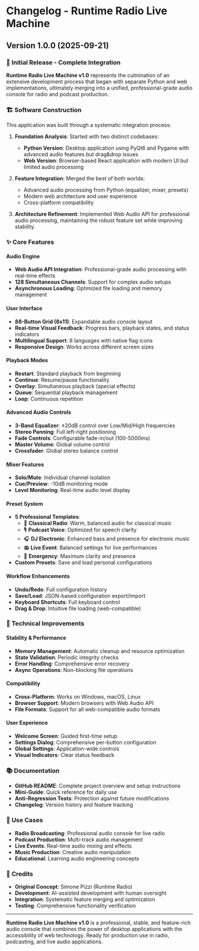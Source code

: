 # Changelog - Runtime Radio Live Machine

## Version 1.0.0 (2025-09-21)

### 🎉 **Initial Release - Complete Integration**

**Runtime Radio Live Machine v1.0** represents the culmination of an extensive development process that began with separate Python and web implementations, ultimately merging into a unified, professional-grade audio console for radio and podcast production.

### 🏗️ **Software Construction**

This application was built through a systematic integration process:

1. **Foundation Analysis**: Started with two distinct codebases:
   - **Python Version**: Desktop application using PyQt6 and Pygame with advanced audio features but drag&drop issues
   - **Web Version**: Browser-based React application with modern UI but limited audio processing

2. **Feature Integration**: Merged the best of both worlds:
   - Advanced audio processing from Python (equalizer, mixer, presets)
   - Modern web architecture and user experience
   - Cross-platform compatibility

3. **Architecture Refinement**: Implemented Web Audio API for professional audio processing, maintaining the robust feature set while improving stability.

### ✨ **Core Features**

#### **Audio Engine**
- **Web Audio API Integration**: Professional-grade audio processing with real-time effects
- **128 Simultaneous Channels**: Support for complex audio setups
- **Asynchronous Loading**: Optimized file loading and memory management

#### **User Interface**
- **88-Button Grid (8x11)**: Expandable audio console layout
- **Real-time Visual Feedback**: Progress bars, playback states, and status indicators
- **Multilingual Support**: 8 languages with native flag icons
- **Responsive Design**: Works across different screen sizes

#### **Playback Modes**
- **Restart**: Standard playback from beginning
- **Continue**: Resume/pause functionality
- **Overlay**: Simultaneous playback (special effects)
- **Queue**: Sequential playback management
- **Loop**: Continuous repetition

#### **Advanced Audio Controls**
- **3-Band Equalizer**: ±20dB control over Low/Mid/High frequencies
- **Stereo Panning**: Full left-right positioning
- **Fade Controls**: Configurable fade-in/out (100-5000ms)
- **Master Volume**: Global volume control
- **Crossfader**: Global stereo balance control

#### **Mixer Features**
- **Solo/Mute**: Individual channel isolation
- **Cue/Preview**: -10dB monitoring mode
- **Level Monitoring**: Real-time audio level display

#### **Preset System**
- **5 Professional Templates**:
  - 🎻 **Classical Radio**: Warm, balanced audio for classical music
  - 🎙️ **Podcast Voice**: Optimized for speech clarity
  - 🎧 **DJ Electronic**: Enhanced bass and presence for electronic music
  - 📻 **Live Event**: Balanced settings for live performances
  - 🚨 **Emergency**: Maximum clarity and presence
- **Custom Presets**: Save and load personal configurations

#### **Workflow Enhancements**
- **Undo/Redo**: Full configuration history
- **Save/Load**: JSON-based configuration export/import
- **Keyboard Shortcuts**: Full keyboard control
- **Drag & Drop**: Intuitive file loading (web-compatible)

### 🔧 **Technical Improvements**

#### **Stability & Performance**
- **Memory Management**: Automatic cleanup and resource optimization
- **State Validation**: Periodic integrity checks
- **Error Handling**: Comprehensive error recovery
- **Async Operations**: Non-blocking file operations

#### **Compatibility**
- **Cross-Platform**: Works on Windows, macOS, Linux
- **Browser Support**: Modern browsers with Web Audio API
- **File Formats**: Support for all web-compatible audio formats

#### **User Experience**
- **Welcome Screen**: Guided first-time setup
- **Settings Dialog**: Comprehensive per-button configuration
- **Global Settings**: Application-wide controls
- **Visual Indicators**: Clear status feedback

### 📚 **Documentation**

- **GitHub README**: Complete project overview and setup instructions
- **Mini-Guide**: Quick reference for daily use
- **Anti-Regression Tests**: Protection against future modifications
- **Changelog**: Version history and feature tracking

### 🎯 **Use Cases**

- **Radio Broadcasting**: Professional audio console for live radio
- **Podcast Production**: Multi-track audio management
- **Live Events**: Real-time audio mixing and effects
- **Music Production**: Creative audio manipulation
- **Educational**: Learning audio engineering concepts

### 🤝 **Credits**

- **Original Concept**: Simone Pizzi (Runtime Radio)
- **Development**: AI-assisted development with human oversight
- **Integration**: Systematic feature merging and optimization
- **Testing**: Comprehensive functionality verification

---

**Runtime Radio Live Machine v1.0** is a professional, stable, and feature-rich audio console that combines the power of desktop applications with the accessibility of web technology. Ready for production use in radio, podcasting, and live audio applications.